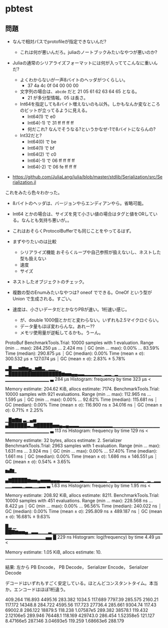 # pbtest

## 問題
- なんで相対パスでprotofileが指定できないんだ?
  - これは何が悪いんだろ。juliaのノートブックみたいなやつが悪いのか?

- Juliaの通常のシリアライズフォーマットには何が入っててこんなに重いんだ?
  - よくわからないが一声8バイトのヘッダがつくらしい。
    - 37 4a 4c 0f 04 00 00 00
  - 文字列の場合は、`abcde` だと 21 05 61 62 63 64 65  となる。
    - 21 が多分型情報。05 は長さ。
  - Int64を指定しても8バイト増えないのも以外。しかもなんか変なところのビットが立ってるように見える。
    - Int64(1)  で e0 
    - Int64(-1) で 31 ff ff ff ff 
    - 何だこれ? なんでそうなる?というかなぜ-1で8バイトにならんの?
  - Int32だと?
    - Int64(0)  で be 
    - Int64(1)  で bf 
    - Int64(2)  で c0 
    - Int64(-1) で 06 ff ff ff ff 
    - Int64(-2) で 06 fe ff ff ff 

-  https://github.com/JuliaLang/julia/blob/master/stdlib/Serialization/src/Serialization.jl

  これをみたら色々わかった。
  - 8バイトのヘッダは、バージョンやらエンディアンやら。省略可能。
  - Int64 とかの場合は、サイズを見て小さい値の場合はタグと値をORしている。なんとも気持ち悪いが。。
  - これはおそらくProtocolBufferでも同じことをやってるはず。


- まずやりたいのは比較
  - シリアライズ機能 おそらくループや自己参照が扱えないし、ネストした型も扱えない
  - 速度
  - サイズ


- ネストしたオブジェクトのチェック。
- 複数の型のEnumみたいなやつは?
   oneof でできる。OneOf という型がUnion で生成される。すごい。

- 速度は、小さいデータだとかなりPBが速い。1桁速い感じ。
  - が、double 1000個とかだと変わらない。いずれも2.5マイクロぐらい。
  - データ量もほぼ変わらんな。あれー??
  - メモリ使用量が逆転してるかも。うーん。


ProtoBuf
BenchmarkTools.Trial: 10000 samples with 1 evaluation.
 Range (min … max):  284.250 μs …   2.424 ms  ┊ GC (min … max): 0.00% … 83.59%
 Time  (median):     290.875 μs               ┊ GC (median):    0.00%
 Time  (mean ± σ):   300.532 μs ± 127.074 μs  ┊ GC (mean ± σ):  2.83% ±  5.78%

   ▃█▃▃▆▇▆▄▂▆▇▃▁▂▂▁                                              
  ▂█████████████████▆▅▅▄▄▃▃▂▂▂▂▂▁▂▂▁▂▁▁▁▁▁▁▁▁▁▁▁▁▁▁▁▁▁▁▁▁▁▁▁▁▁▁ ▃
  284 μs           Histogram: frequency by time          323 μs <

 Memory estimate: 204.62 KiB, allocs estimate: 7174.
BenchmarkTools.Trial: 10000 samples with 921 evaluations.
 Range (min … max):  112.965 ns …  1.595 μs  ┊ GC (min … max): 0.00% … 92.62%
 Time  (median):     115.681 ns              ┊ GC (median):    0.00%
 Time  (mean ± σ):   116.900 ns ± 34.016 ns  ┊ GC (mean ± σ):  0.71% ±  2.25%

   ▁█▆▇▆    ▃▁▄▅                                                
  ▄██████▃▂▇█████▅▅▄▃▄▃▃▃▂▂▂▂▂▂▂▂▂▂▁▁▁▁▁▁▁▁▁▁▁▁▁▁▁▁▁▁▁▁▁▁▁▁▁▁▁ ▃
  113 ns          Histogram: frequency by time          129 ns <

 Memory estimate: 32 bytes, allocs estimate: 2.
Serializer
BenchmarkTools.Trial: 2963 samples with 1 evaluation.
 Range (min … max):  1.631 ms …   3.924 ms  ┊ GC (min … max): 0.00% … 57.40%
 Time  (median):     1.661 ms               ┊ GC (median):    0.00%
 Time  (mean ± σ):   1.686 ms ± 146.551 μs  ┊ GC (mean ± σ):  0.54% ±  3.65%

    ▆▅█▇▁                                                      
  ▄▇█████▆▅▅▄▅▅▅▄▄▄▃▃▃▂▂▂▃▂▂▂▂▂▂▂▁▂▂▂▂▂▂▂▂▂▂▁▂▁▂▂▁▁▂▂▂▁▂▂▁▁▂▂ ▃
  1.63 ms         Histogram: frequency by time        1.95 ms <

 Memory estimate: 208.92 KiB, allocs estimate: 8211.
BenchmarkTools.Trial: 10000 samples with 451 evaluations.
 Range (min … max):  228.568 ns …   8.422 μs  ┊ GC (min … max):  0.00% … 96.56%
 Time  (median):     240.022 ns               ┊ GC (median):     0.00%
 Time  (mean ± σ):   295.809 ns ± 489.187 ns  ┊ GC (mean ± σ):  16.68% ±  9.63%

  █▂                                                            ▁
  ██▇▆▅▅▄▁▃▃▁▁▁▃▁▁▁▁▁▁▁▁▁▁▁▁▁▁▁▁▁▁▁▁▁▁▁▁▁▁▁▁▁▁▁▁▁▁▁▁▁▁▁▁▁▁▁▁▁▄▄ █
  229 ns        Histogram: log(frequency) by time       4.49 μs <

 Memory estimate: 1.05 KiB, allocs estimate: 10.

---
結果: 左から PB Encode， PB Decode， Serializer Encode， Serializer Decode

デコードはいずれもすごく安定している。ほとんどコンスタントタイム。本当か。エンコードはほぼ1桁違う。

   409.264      116.893    4495.16       283.382
  1034.5        117.689    7797.39       285.575
  2160.21       117.172   14348.8        284.722
  4595.56       117.723   27736.4        285.661
  9304.74       117.43    69002.8        286.122
 18879.5        118.238       1.07587e5  289.382
 38578.1        119.432       2.12106e5  289.946
 76448.1        118.169  429743.0        286.454
     1.52358e5  121.127       8.47166e5  287.146
     3.04693e5  119.259       1.68663e6  288.179